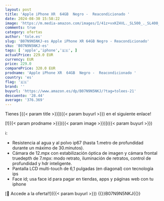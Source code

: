```yaml
---
layout: post
title: 'Apple iPhone XR  64GB  Negro -  Reacondicionado '
date: 2024-08-30 15:58:22
image: 'https://m.media-amazon.com/images/I/41z+vxKZ4VL._SL500_._SL400_.jpg'
comments: true
category: ofertas
author: 'tole.es'
slug: 'B07N9N5NKJ-es Apple iPhone XR 64GB Negro - Reacondicionado'
sku: 'B07N9N5NKJ-es'
tags: [ 'apple','iphone','🇪🇸', ]
actualPrice: 229.0 EUR
currency: EUR
price: 229.0
comparePrice: 320.0 EUR
prodname: 'Apple iPhone XR  64GB  Negro -  Reacondicionado '
country: 'es'
flag: '🇪🇸'
brand: ''
buyurl: 'https://www.amazon.es/dp/B07N9N5NKJ/?tag=tolees-21'
descuento: '28.44'
average: '376.369'
---
```


Tienes [{{< param title >}}]({{< param buyurl >}}) en el siguiente enlace!

[![{{< param prodname >}}]({{< param image >}})]({{< param buyurl >}})

ℹ️:

- Resistencia al agua y al polvo ip67 (hasta 1.metro de profundidad durante un máximo de 30.minutos).
- Cámara de 12.mpx con estabilización óptica de imagen y cámara frontal truedepth de 7.mpx: modo retrato, iluminación de retratos, control de profundidad y hdr inteligente.
- Pantalla LCD multi-touch de 6,1 pulgadas (en diagonal) con tecnología ips
- Face id; usa face id para pagar en tiendas, apps y páginas web con tu iphone

[🛒 Accede a la oferta!!]({{< param buyurl >}})
{{<world>}}B07N9N5NKJ{{</world>}}
